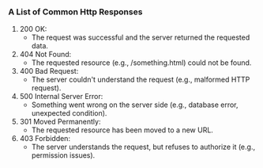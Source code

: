 ### A List of Common Http Responses

1. 200 OK:
   - The request was successful and the server returned the requested data.
2. 404 Not Found:
   - The requested resource (e.g., /something.html) could not be found.
3. 400 Bad Request:
   - The server couldn't understand the request (e.g., malformed HTTP request).
4. 500 Internal Server Error:
   - Something went wrong on the server side (e.g., database error, unexpected condition).
5. 301 Moved Permanently:
   - The requested resource has been moved to a new URL.
6. 403 Forbidden:
   - The server understands the request, but refuses to authorize it (e.g., permission issues).

